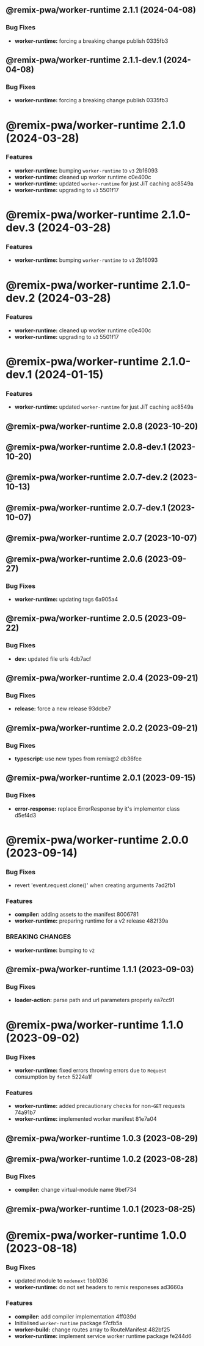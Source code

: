 ## @remix-pwa/worker-runtime 2.1.1 (2024-04-08)


### Bug Fixes

* **worker-runtime:** forcing a breaking change publish 0335fb3

## @remix-pwa/worker-runtime 2.1.1-dev.1 (2024-04-08)


### Bug Fixes

* **worker-runtime:** forcing a breaking change publish 0335fb3

# @remix-pwa/worker-runtime 2.1.0 (2024-03-28)


### Features

* **worker-runtime:** bumping `worker-runtime` to `v3` 2b16093
* **worker-runtime:** cleaned up worker runtime c0e400c
* **worker-runtime:** updated `worker-runtime` for just JiT caching ac8549a
* **worker-runtime:** upgrading to `v3` 5501f17

# @remix-pwa/worker-runtime 2.1.0-dev.3 (2024-03-28)


### Features

* **worker-runtime:** bumping `worker-runtime` to `v3` 2b16093

# @remix-pwa/worker-runtime 2.1.0-dev.2 (2024-03-28)


### Features

* **worker-runtime:** cleaned up worker runtime c0e400c
* **worker-runtime:** upgrading to `v3` 5501f17

# @remix-pwa/worker-runtime 2.1.0-dev.1 (2024-01-15)


### Features

* **worker-runtime:** updated `worker-runtime` for just JiT caching ac8549a

## @remix-pwa/worker-runtime 2.0.8 (2023-10-20)

## @remix-pwa/worker-runtime 2.0.8-dev.1 (2023-10-20)

## @remix-pwa/worker-runtime 2.0.7-dev.2 (2023-10-13)

## @remix-pwa/worker-runtime 2.0.7-dev.1 (2023-10-07)

## @remix-pwa/worker-runtime 2.0.7 (2023-10-07)

## @remix-pwa/worker-runtime 2.0.6 (2023-09-27)


### Bug Fixes

* **worker-runtime:** updating tags 6a905a4

## @remix-pwa/worker-runtime 2.0.5 (2023-09-22)


### Bug Fixes

* **dev:** updated file urls 4db7acf

## @remix-pwa/worker-runtime 2.0.4 (2023-09-21)


### Bug Fixes

* **release:** force a new release 93dcbe7

## @remix-pwa/worker-runtime 2.0.2 (2023-09-21)


### Bug Fixes

* **typescript:** use new types from remix@2 db36fce

## @remix-pwa/worker-runtime 2.0.1 (2023-09-15)


### Bug Fixes

* **error-response:** replace ErrorResponse by it's implementor class d5ef4d3

# @remix-pwa/worker-runtime 2.0.0 (2023-09-14)


### Bug Fixes

* revert 'event.request.clone()' when creating arguments 7ad2fb1


### Features

* **compiler:** adding assets to the manifest 8006781
* **worker-runtime:** preparing runtime for a v2 release 482f39a


### BREAKING CHANGES

* **worker-runtime:** bumping to `v2`

## @remix-pwa/worker-runtime 1.1.1 (2023-09-03)


### Bug Fixes

* **loader-action:** parse path and url parameters properly ea7cc91

# @remix-pwa/worker-runtime 1.1.0 (2023-09-02)


### Bug Fixes

* **worker-runtime:** fixed errors throwing errors due to `Request` consumption by `fetch` 5224a1f


### Features

* **worker-runtime:** added precautionary checks for non-`GET` requests 74a91b7
* **worker-runtime:** implemented worker manifest 81e7a04

## @remix-pwa/worker-runtime 1.0.3 (2023-08-29)

## @remix-pwa/worker-runtime 1.0.2 (2023-08-28)


### Bug Fixes

* **compiler:** change virtual-module name 9bef734

## @remix-pwa/worker-runtime 1.0.1 (2023-08-25)

# @remix-pwa/worker-runtime 1.0.0 (2023-08-18)


### Bug Fixes

* updated module to `nodenext` 1bb1036
* **worker-runtime:** do not set headers to remix responeses ad3660a


### Features

* **compiler:** add compiler implementation 4ff039d
* Initialised `worker-runtime` package f7cfb5a
* **worker-build:** change routes array to RouteManifest 482bf25
* **worker-runtime:** implement service worker runtime package fe244d6

